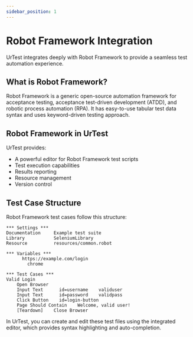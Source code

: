 ```yaml
---
sidebar_position: 1
---
```


# Robot Framework Integration

UrTest integrates deeply with Robot Framework to provide a seamless test automation experience.

## What is Robot Framework?

Robot Framework is a generic open-source automation framework for acceptance testing, acceptance test-driven development (ATDD), and robotic process automation (RPA). It has easy-to-use tabular test data syntax and uses keyword-driven testing approach.

## Robot Framework in UrTest

UrTest provides:

- A powerful editor for Robot Framework test scripts
- Test execution capabilities
- Results reporting
- Resource management
- Version control

## Test Case Structure

Robot Framework test cases follow this structure:

```robot
*** Settings ***
Documentation     Example test suite
Library           SeleniumLibrary
Resource          resources/common.robot

*** Variables ***
      https://example.com/login
        chrome

*** Test Cases ***
Valid Login
    Open Browser        
    Input Text      id=username    validuser
    Input Text      id=password    validpass
    Click Button    id=login-button
    Page Should Contain    Welcome, valid user!
    [Teardown]    Close Browser
```

In UrTest, you can create and edit these test files using the integrated editor, which provides syntax highlighting and auto-completion.
